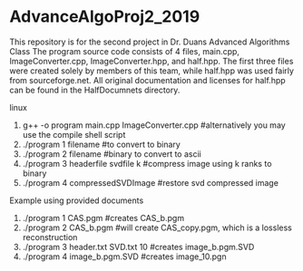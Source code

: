 # AdvanceAlgoProj2_2019
This repository is for the second project in Dr. Duans Advanced Algorithms Class
The program source code consists of 4 files, main.cpp, ImageConverter.cpp, ImageConverter.hpp, and half.hpp. The first three files were created solely by members of this team, while half.hpp was used fairly from sourceforge.net. All original documentation and licenses for half.hpp can be found in the HalfDocumnets directory.

linux
1. g++ -o program main.cpp ImageConverter.cpp #alternatively you may use the compile shell script
2. ./program 1 filename             #to convert to binary
3. ./program 2 filename             #binary to convert to ascii
3. ./program 3 headerfile svdfile k #compress image using k ranks to binary
4. ./program 4 compressedSVDImage   #restore svd compressed image

Example using provided documents
1. ./program 1 CAS.pgm               #creates CAS_b.pgm
2. ./program 2 CAS_b.pgm             #will create CAS_copy.pgm, which is a lossless reconstruction
3. ./program 3 header.txt SVD.txt 10 #creates image_b.pgm.SVD 
4. ./program 4 image_b.pgm.SVD       #creates image_10.pgn